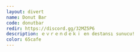 ```yaml
---
layout: divert
name: Donut Bar
code: donutbar
redir: https://discord.gg/32MZ5P6
description: ｅｖｒｅｎｄｅｋｉ en destansı sunucu!
color: 65cafe
---
```

